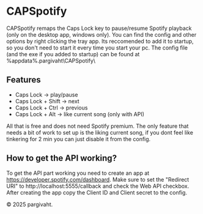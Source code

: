 # CAPSpotify

CAPSpotify remaps the Caps Lock key to pause/resume Spotify playback (only on the desktop app, windows only).
You can find the config and other options by right clicking the tray app. Its reccomended to add it to startup, so you don't need to start it every time you start your pc.
The config file (and the exe if you added to startup) can be found at %appdata%\.pargivaht\CAPSpotify\

## Features

- Caps Lock -> play/pause
- Caps Lock + Shift -> next
- Caps Lock + Ctrl -> previous
- Caps Lock + Alt -> like current song (only with API)

All that is free and does not need Spotify premium.
The only feature that needs a bit of work to set up is the liking current song, if you dont feel like tinkering for 2 min you can just disable it from the config.

## How to get the API working?

To get the API part working you need to create an app at https://developer.spotify.com/dashboard. Make sure to set the "Redirect URI" to http://localhost:5555/callback and check the Web API checkbox. After creating the app copy the Client ID and Client secret to the config.


© 2025 pargivaht. 
